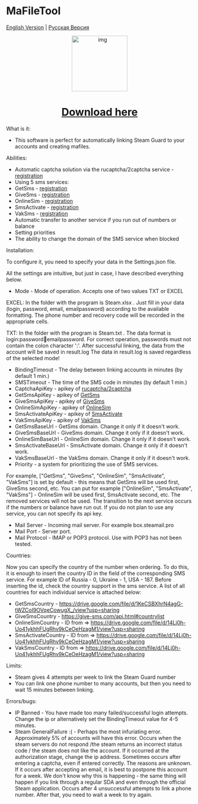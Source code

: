 # MaFileTool
[English Version](README.en.md) | [Русская Версия](README.ru.md)

<p align="center">
  <img src="https://github.com/Riddler2077/maFileTool/blob/master/icon.ico" width="150" alt="img">
  <h1 align="center"><a href="https://github.com/Riddler2077/maFileTool/releases/tag/maFileTool1.0.6" target="_blank">Download here</a></h1>
</p>

What is it:
- This software is perfect for automatically linking Steam Guard to your accounts and creating mafiles.

Abilities:
- <div>Automatic captcha solution via the rucaptcha/2captcha service - <a href="https://rucaptcha.com/?from=947328" target="_blank">registration</a></div>
- Using 5 sms services:
- GetSms - <a href="https://getsms.online/en/reg.html" target="_blank">registration</a></div>
- GiveSms - <a href="https://give-sms.com/?ref=14040" target="_blank">registration</a></div>
- OnlineSim - <a href="https://onlinesim.io/?ref=40882" target="_blank">registration</a></div>
- SmsActivate - <a href="https://sms-activate.org/?ref=431207" target="_blank">registration</a></div>
- VakSms - <a href="https://vak-sms.com/accounts/registration/" target="_blank">registration</a></div>
- Automatic transfer to another service if you run out of numbers or balance
- Setting priorities
- The ability to change the domain of the SMS service when blocked

Installation:

To configure it, you need to specify your data in the Settings.json file.

All the settings are intuitive, but just in case, I have described everything below.

- Mode - Mode of operation. Accepts one of two values TXT or EXCEL
 
 EXCEL: In the folder with the program is Steam.xlsx . Just fill in your data (login, password, email, emailpassword) according to the available formatting.
 The phone number and recovery code will be recorded in the appropriate cells.
 
 TXT: In the folder with the program is Steam.txt . The data format is login:password:email:emailpassword. For correct operation, passwords must not contain the colon character ':'.
 After successful linking, the data from the account will be saved in result.log
 The data in result.log is saved regardless of the selected mode!
- BindingTimeout - The delay between linking accounts in minutes (by default 1 min.)
- SMSTimeout - The time of the SMS code in minutes (by default 1 min.)
- CaptchaApiKey - apikey of <a href="https://rucaptcha.com/?from=947328" target="_blank">rucaptcha/2captcha</a></div>
- GetSmsApiKey - apikey of <a href="https://getsms.online/ru/reg.html" target="_blank">GetSms</a></div>
- GiveSmsApiKey - apikey of <a href="https://give-sms.com/?ref=14040" target="_blank">GiveSms</a></div>
- OnlineSimApiKey - apikey of <a href="https://onlinesim.io/?ref=40882" target="_blank">OnlineSim</a></div>
- SmsActivateApiKey - apikey of <a href="https://sms-activate.org/?ref=431207" target="_blank">SmsActivate</a></div>
- VakSmsApiKey - apikey of <a href="https://vak-sms.com/accounts/registration/" target="_blank">VakSms</a></div>
- GetSmsBaseUrl - GetSms domain. Change it only if it doesn't work.
- GiveSmsBaseUrl - GiveSms domain. Change it only if it doesn't work.
- OnlineSimBaseUrl - OnlineSim domain. Change it only if it doesn't work.
- SmsActivateBaseUrl - SmsActivate domain. Change it only if it doesn't work.
- VakSmsBaseUrl - the VakSms domain. Change it only if it doesn't work.
- Priority - a system for prioritizing the use of SMS services.

For example, ["GetSms", "GiveSms", "OnlineSim", "SmsActivate", "VakSms"] is set by default - this means that GetSms will be used first, GiveSms second, etc.
You can put for example ["OnlineSim", "SmsActivate", "VakSms"] - OnlineSim will be used first, SmsActivate second, etc. The removed services will not be used.
The transition to the next service occurs if the numbers or balance have run out.
If you do not plan to use any service, you can not specify its api key.
- Mail Server - Incoming mail server. For example box.steamail.pro
- Mail Port - Server port.
- Mail Protocol - IMAP or POP3 protocol. Use with POP3 has not been tested.

Countries:

Now you can specify the country of the number when ordering.
To do this, it is enough to insert the country ID in the field of the corresponding SMS service.
For example ID of Russia - 0, Ukraine - 1, USA - 187. Before inserting the id, check the country support in the sms service.
A list of all countries for each individual service is attached below:

- GetSmsCountry - https://drive.google.com/file/d/1KeCSBXhrN4agG-tWZCoI9OVqeCowugX_/view?usp=sharing
- GiveSmsCountry - https://give-sms.com/api.html#countrylist
- OnlineSimCountry - ID from => https://drive.google.com/file/d/14Lj0h-Uo41ykhhFUgRhv9kCeOeHzagM1/view?usp=sharing
- SmsActivateCountry - ID from => https://drive.google.com/file/d/14Lj0h-Uo41ykhhFUgRhv9kCeOeHzagM1/view?usp=sharing
- VakSmsCountry - ID from => https://drive.google.com/file/d/14Lj0h-Uo41ykhhFUgRhv9kCeOeHzagM1/view?usp=sharing

Limits:
- Steam gives 4 attempts per week to link the Steam Guard number
- You can link one phone number to many accounts, but then you need to wait 15 minutes between linking.

Errors/bugs:
- IP Banned - You have made too many failed/successful login attempts. Change the ip or alternatively set the BindingTimeout value for 4-5 minutes.
- Steam GeneralFailure :( - Perhaps the most infuriating error. Approximately 5% of accounts will have this error.
 Occurs when the steam servers do not respond /the steam returns an incorrect status code / the steam does not like the account.
 If it occurred at the authorization stage, change the ip address.
 Sometimes occurs after entering a captcha, even if entered correctly. The reasons are unknown.
 If it occurs after accepting an email, it is best to postpone this account for a week.
 We don't know why this is happening - the same thing will happen if you link through a regular SDA and even through the official Steam application.
 Occurs after 4 unsuccessful attempts to link a phone number. After that, you need to wait a week to try again.
